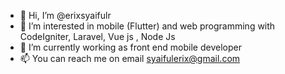 - 👋 Hi, I’m @erixsyaifulr
- 👀 I’m interested in mobile (Flutter) and web programming with CodeIgniter, Laravel, Vue js , Node Js
- 🌱 I’m currently working as front end mobile developer 
- 📫 You can reach me on email syaifulerix@gmail.com

<!---
erixsyaifulr/erixsyaifulr is a ✨ special ✨ repository because its `README.md` (this file) appears on your GitHub profile.
You can click the Preview link to take a look at your changes.
--->
